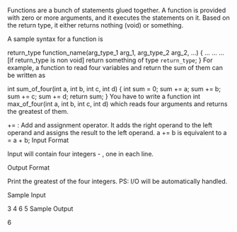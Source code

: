 Functions are a bunch of statements glued together. A function is provided with zero or more arguments, and it executes the statements on it. Based on the return type, it either returns nothing (void) or something.

A sample syntax for a function is

return_type function_name(arg_type_1 arg_1, arg_type_2 arg_2, ...) {
    ...
    ...
    ...
    [if return_type is non void]
        return something of type `return_type`;
}
For example, a function to read four variables and return the sum of them can be written as

int sum_of_four(int a, int b, int c, int d) {
    int sum = 0;
    sum += a;
    sum += b;
    sum += c;
    sum += d;
    return sum;
}
You have to write a function int max_of_four(int a, int b, int c, int d) which reads four arguments and returns the greatest of them.

+= : Add and assignment operator. It adds the right operand to the left operand and assigns the result to the left operand.
a += b is equivalent to a = a + b;
Input Format

Input will contain four integers -  , one in each line.

Output Format

Print the greatest of the four integers.
PS: I/O will be automatically handled.

Sample Input

3
4
6
5
Sample Output

6
